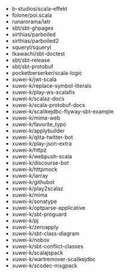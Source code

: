 - b-studios/scala-effekt
- folone/poi.scala
- runarorama/latr
- sbt/sbt-ghpages
- sirthias/parboiled
- sirthias/parboiled2
- squeryl/squeryl
- tkawachi/sbt-doctest
- sbt/sbt-release
- sbt/sbt-protobuf
- pocketberserker/scala-logic
- xuwei-k/jwt-scala
- xuwei-k/replace-symbol-literals
- xuwei-k/play-ws-scalafix
- xuwei-k/scalaz-docs
- xuwei-k/scala-protobuf-docs
- xuwei-k/scalikejdbc-flyway-sbt-example
- xuwei-k/mima-web
- xuwei-k/favorite_typo
- xuwei-k/applybuilder
- xuwei-k/qiita-twitter-bot
- xuwei-k/play-json-extra
- xuwei-k/httpz
- xuwei-k/webpush-scala
- xuwei-k/discourse-bot
- xuwei-k/httpmock
- xuwei-k/iarray
- xuwei-k/githubot
- xuwei-k/play2scalaz
- xuwei-k/mima
- xuwei-k/sonatype
- xuwei-k/optparse-applicative
- xuwei-k/sbt-proguard
- xuwei-k/pj
- xuwei-k/zeroapply
- xuwei-k/sbt-class-diagram
- xuwei-k/nobox
- xuwei-k/sbt-conflict-classes
- xuwei-k/scalajspack
- xuwei-k/wartremover-scalikejdbc
- xuwei-k/scodec-msgpack

